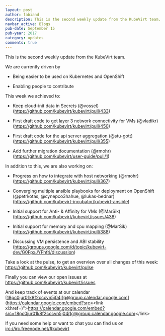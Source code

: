 ```yaml
---
layout: post
author: fabiand
description: This is the second weekly update from the KubeVirt team.
navbar_active: Blogs
pub-date: September 15
pub-year: 2017
category: updates
comments: true
---
```


This is the second weekly update from the KubeVirt team.

We are currently driven by

-   Being easier to be used on Kubernetes and OpenShift

-   Enabling people to contribute

<!-- more -->
This week we achieved to:

-   Keep cloud-init data in Secrets (@vossel)
    (<https://github.com/kubevirt/kubevirt/pull/433>)

-   First draft code to get layer 3 network connectivity for VMs
    (@vladikr) (<https://github.com/kubevirt/kubevirt/pull/450>)

-   First draft code for the api server aggregation (@stu-gott)
    (<https://github.com/kubevirt/kubevirt/pull/355>)

-   Add further migration documentation (@rmohr)
    (<https://github.com/kubevirt/user-guide/pull/1>)

In addition to this, we are also working on:

-   Progress on how to integrate with host networking (@rmohr)
    (<https://github.com/kubevirt/kubevirt/pull/367>)

-   Converging multiple ansible playbooks for deployment on OpenShift
    (@petrkotas, @cynepco3hahue, @lukas-bednar)
    (<https://github.com/kubevirt-incubator/kubevirt-ansible>)

-   Initial support for Anti- & Affinity for VMs (@MarSik)
    (<https://github.com/kubevirt/kubevirt/issues/438>)

-   Initial support for memory and cpu mapping (@MarSik)
    (<https://github.com/kubevirt/kubevirt/pull/388>)

-   Discussing VM persistence and ABI stability
    (<https://groups.google.com/d/topic/kubevirt-dev/G0FpxJYFhf4/discussion>)

Take a look at the pulse, to get an overview over all changes of this
week: <https://github.com/kubevirt/kubevirt/pulse>

Finally you can view our open issues at
<https://github.com/kubevirt/kubevirt/issues>

And keep track of events at our calendar
[18pc0jur01k8f2cccvn5j04j1g@group.calendar.google.com](https://calendar.google.com/embed?src=<link xl:href=)"&gt;https://calendar.google.com/embed?src=<18pc0jur01k8f2cccvn5j04j1g@group.calendar.google.com>&lt;/link&gt;

If you need some help or want to chat you can find us on
<irc://irc.freenode.net/#kubevirt>
